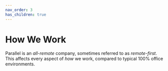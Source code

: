 ```yaml
---
nav_order: 3
has_children: true
---
```

# How We Work
Parallel is an _all-remote_ company, sometimes referred to as _remote-first_.  This affects every aspect of _how_ we work, compared to typical 100% office environments.

